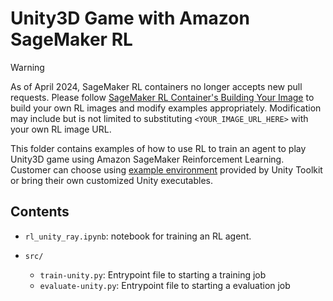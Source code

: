 #  Unity3D Game with Amazon SageMaker RL

> [!WARNING]
> As of April 2024, SageMaker RL containers no longer accepts new pull requests. Please follow [SageMaker RL Container's Building Your Image](https://github.com/aws/sagemaker-rl-container/tree/master?tab=readme-ov-file#building-your-image) to build your own RL images and modify examples appropriately. Modification may include but is not limited to substituting `<YOUR_IMAGE_URL_HERE>` with your own RL image URL.

This folder contains examples of how to use RL to train an agent to play Unity3D game using Amazon SageMaker Reinforcement Learning. Customer can choose using [example environment](https://github.com/Unity-Technologies/ml-agents/blob/742c2fbf01188fbf27e82d5a7d9b5fd42f0de67a/docs/Learning-Environment-Examples.md) provided by Unity Toolkit or bring their own customized Unity executables.


## Contents

* `rl_unity_ray.ipynb`: notebook for training an RL agent.


* `src/`
  * `train-unity.py`: Entrypoint file to starting a training job
  * `evaluate-unity.py`: Entrypoint file to starting a evaluation job 